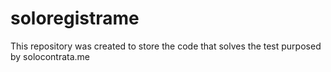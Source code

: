 soloregistrame
==============

This repository was created to store the code that solves the test purposed by solocontrata.me